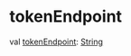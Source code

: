 # tokenEndpoint


val [tokenEndpoint](token-endpoint.md): [String](https://kotlinlang.org/api/latest/jvm/stdlib/kotlin/-string/index.html)
